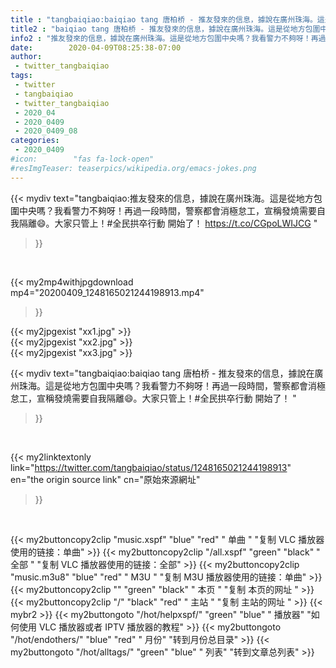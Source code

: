 ```yaml
---
title : "tangbaiqiao:baiqiao tang 唐柏桥 - 推友發來的信息，據說在廣州珠海。這是從地方包圍中央嗎？我看警力不夠呀！再過一段時間，警察都會消極怠工，宣稱發燒需要自我隔離😄。大家只管上！#全民拱卒行動 開始了！ "
title2 : "baiqiao tang 唐柏桥 - 推友發來的信息，據說在廣州珠海。這是從地方包圍中央嗎？我看警力不夠呀！再過一段時間，警察都會消極怠工，宣稱發燒需要自我隔離😄。大家只管上！#全民拱卒行動 開始了！ "
info2 : "推友發來的信息，據說在廣州珠海。這是從地方包圍中央嗎？我看警力不夠呀！再過一段時間，警察都會消極怠工，宣稱發燒需要自我隔離😄。大家只管上！#全民拱卒行動 開始了！ https://t.co/CGpoLWIJCG "
date:        2020-04-09T08:25:38-07:00
author:
 - twitter_tangbaiqiao
tags:
 - twitter
 - tangbaiqiao
 - twitter_tangbaiqiao
 - 2020_04
 - 2020_0409
 - 2020_0409_08
categories:
 - 2020_0409
#icon:        "fas fa-lock-open"
#resImgTeaser: teaserpics/wikipedia.org/emacs-jokes.png
---
```


{{< mydiv text="tangbaiqiao:推友發來的信息，據說在廣州珠海。這是從地方包圍中央嗎？我看警力不夠呀！再過一段時間，警察都會消極怠工，宣稱發燒需要自我隔離😄。大家只管上！#全民拱卒行動 開始了！ https://t.co/CGpoLWIJCG "
>}}
<br>


{{< my2mp4withjpgdownload mp4="20200409_1248165021244198913.mp4"
>}}

{{< my2jpgexist "xx1.jpg" >}}<br>
{{< my2jpgexist "xx2.jpg" >}}<br>
{{< my2jpgexist "xx3.jpg" >}}<br>



{{< mydiv text="tangbaiqiao:baiqiao tang 唐柏桥 - 推友發來的信息，據說在廣州珠海。這是從地方包圍中央嗎？我看警力不夠呀！再過一段時間，警察都會消極怠工，宣稱發燒需要自我隔離😄。大家只管上！#全民拱卒行動 開始了！ "
>}}
<br>

{{< my2linktextonly link="https://twitter.com/tangbaiqiao/status/1248165021244198913"
en="the origin source link" cn="原始來源網址"
>}}


<br>

{{< my2buttoncopy2clip "music.xspf"        "blue"   "red"    " 单曲 "  "复制 VLC 播放器使用的链接：单曲" >}} {{< my2buttoncopy2clip "/all.xspf"         "green"  "black"  " 全部 "  "复制 VLC 播放器使用的链接：全部" >}} {{< my2buttoncopy2clip "music.m3u8"        "blue"   "red"    " M3U  "    "复制 M3U 播放器使用的链接：单曲" >}} {{< my2buttoncopy2clip ""                  "green"  "black"  " 本页 "    "复制 本页的网址 " >}} {{< my2buttoncopy2clip "/"                 "black"  "red"    " 主站 "    "复制 主站的网址 " >}} {{< mybr2 >}} {{< my2buttongoto      "/hot/helpxspf/"    "green"  "blue"   " 播放器" "如何使用 VLC 播放器或者 IPTV 播放器的教程" >}} {{< my2buttongoto      "/hot/endothers/"   "blue"   "red"    " 月份"   "转到月份总目录" >}} {{< my2buttongoto      "/hot/alltags/"     "green"  "blue"   " 列表"   "转到文章总列表" >}} 
